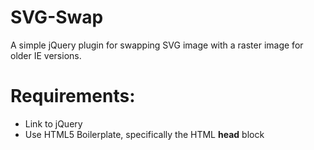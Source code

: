 SVG-Swap
========

A simple jQuery plugin for swapping SVG image with a raster image for older IE versions.  

Requirements:
========

* Link to jQuery
* Use HTML5 Boilerplate, specifically the HTML **head** block